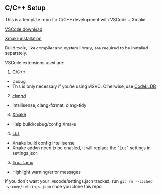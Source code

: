 ## C/C++ Setup

This is a template repo for C/C++ development with VSCode + Xmake

[VSCode download](https://code.visualstudio.com/download)

[Xmake installation](https://xmake.io/#/guide/installation)

Build tools, like compiler and system library, are required to be installed separately.

VSCode extensions used are:

1. [C/C++](https://marketplace.visualstudio.com/items?itemName=ms-vscode.cpptools)
  * Debug
  * This is only necessary if you're using MSVC. Otherwise, use [CodeLLDB](https://marketplace.visualstudio.com/items?itemName=vadimcn.vscode-lldb)
2. [clangd](https://marketplace.visualstudio.com/items?itemName=llvm-vs-code-extensions.vscode-clangd)
  * Intellisense, clang-format, clang-tidy
3. [Xmake](https://marketplace.visualstudio.com/items?itemName=tboox.xmake-vscode)
  * Help build/debug/config Xmake
4. [Lua](https://marketplace.visualstudio.com/items?itemName=sumneko.lua)
  * Xmake build config intellisense
  * Xmake addon need to be enabled, it will replace the "Lua" settings in settings.json
5. [Error Lens](https://marketplace.visualstudio.com/items?itemName=usernamehw.errorlens)
  * Highlight warning/error messages

If you don't want your .vscode/settings.json tracked, run `git rm --cached .vscode/settings.json` once you clone this repo
